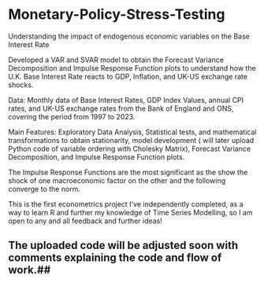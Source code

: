 # Monetary-Policy-Stress-Testing
Understanding the impact of endogenous economic variables on the Base Interest Rate

Developed a VAR and SVAR model to obtain the Forecast Variance Decomposition and Impulse Response Function plots to understand how the U.K. Base Interest Rate reacts to GDP, Inflation, and UK-US exchange rate shocks.

Data: Monthly data of Base Interest Rates, GDP Index Values, annual CPI rates, and UK-US exchange rates from the Bank of England and ONS, covering the period from 1997 to 2023.

Main Features: Exploratory Data Analysis, Statistical tests, and mathematical transformations to obtain stationarity, model development ( will later upload Python code of variable ordering with Cholesky Matrix), Forecast Variance Decomposition, and Impulse Response Function plots.

The Impulse Response Functions are the most significant as the show the shock of one macroeconomic factor on the other and the following converge to the norm.

This is the first econometrics project I've independently completed, as a way to learn R and further my knowledge of Time Series Modelling, so I am open to any and all feedback and further ideas!

## The uploaded code will be adjusted soon with comments explaining the code and flow of work.##
